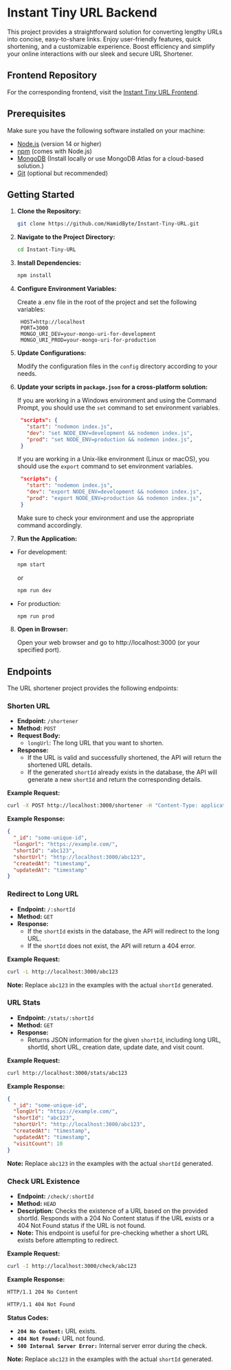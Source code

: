 # Instant Tiny URL Backend

This project provides a straightforward solution for converting lengthy URLs into concise, easy-to-share links. Enjoy user-friendly features, quick shortening, and a customizable experience. Boost efficiency and simplify your online interactions with our sleek and secure URL Shortener.

## Frontend Repository

For the corresponding frontend, visit the [Instant Tiny URL Frontend](https://github.com/HamidByte/Instant-Tiny-URL-Frontend).

## Prerequisites

Make sure you have the following software installed on your machine:

- [Node.js](https://nodejs.org/) (version 14 or higher)
- [npm](https://www.npmjs.com/) (comes with Node.js)
- [MongoDB](https://www.mongodb.com/) (Install locally or use MongoDB Atlas for a cloud-based solution.)
- [Git](https://git-scm.com/) (optional but recommended)

## Getting Started

1. **Clone the Repository:**

   ```bash
   git clone https://github.com/HamidByte/Instant-Tiny-URL.git
   ```

2. **Navigate to the Project Directory:**

   ```bash
   cd Instant-Tiny-URL
   ```

3. **Install Dependencies:**

   ```bash
   npm install
   ```

4. **Configure Environment Variables:**

   Create a .env file in the root of the project and set the following variables:

   ```env
    HOST=http://localhost
    PORT=3000
    MONGO_URI_DEV=your-mongo-uri-for-development
    MONGO_URI_PROD=your-mongo-uri-for-production
   ```

5. **Update Configurations:**

   Modify the configuration files in the `config` directory according to your needs.

6. **Update your scripts in `package.json` for a cross-platform solution:**

   If you are working in a Windows environment and using the Command Prompt, you should use the `set` command to set environment variables.

   ```json
    "scripts": {
      "start": "nodemon index.js",
      "dev": "set NODE_ENV=development && nodemon index.js",
      "prod": "set NODE_ENV=production && nodemon index.js",
    }
   ```

   If you are working in a Unix-like environment (Linux or macOS), you should use the `export` command to set environment variables.

   ```json
    "scripts": {
      "start": "nodemon index.js",
      "dev": "export NODE_ENV=development && nodemon index.js",
      "prod": "export NODE_ENV=production && nodemon index.js",
    }
   ```

   Make sure to check your environment and use the appropriate command accordingly.

7. **Run the Application:**

- For development:

  ```bash
  npm start
  ```

  or

  ```bash
  npm run dev
  ```

- For production:

  ```bash
  npm run prod
  ```

8. **Open in Browser:**

   Open your web browser and go to http://localhost:3000 (or your specified port).

## Endpoints

The URL shortener project provides the following endpoints:

### Shorten URL

- **Endpoint:** `/shortener`
- **Method:** `POST`
- **Request Body:**
  - `longUrl`: The long URL that you want to shorten.
- **Response:**
  - If the URL is valid and successfully shortened, the API will return the shortened URL details.
  - If the generated `shortId` already exists in the database, the API will generate a new `shortId` and return the corresponding details.

**Example Request:**

```bash
curl -X POST http://localhost:3000/shortener -H "Content-Type: application/json" -d '{"longUrl": "https://example.com/"}'
```

**Example Response:**

```json
{
  "_id": "some-unique-id",
  "longUrl": "https://example.com/",
  "shortId": "abc123",
  "shortUrl": "http://localhost:3000/abc123",
  "createdAt": "timestamp",
  "updatedAt": "timestamp"
}
```

### Redirect to Long URL

- **Endpoint:** `/:shortId`
- **Method:** `GET`
- **Response:**
  - If the `shortId` exists in the database, the API will redirect to the long URL.
  - If the `shortId` does not exist, the API will return a 404 error.

**Example Request:**

```bash
curl -L http://localhost:3000/abc123
```

**Note:** Replace `abc123` in the examples with the actual `shortId` generated.

### URL Stats

- **Endpoint:** `/stats/:shortId`
- **Method:** `GET`
- **Response:**
  - Returns JSON information for the given `shortId`, including long URL, shortId, short URL, creation date, update date, and visit count.

**Example Request:**

```bash
curl http://localhost:3000/stats/abc123
```

**Example Response:**

```json
{
  "_id": "some-unique-id",
  "longUrl": "https://example.com/",
  "shortId": "abc123",
  "shortUrl": "http://localhost:3000/abc123",
  "createdAt": "timestamp",
  "updatedAt": "timestamp",
  "visitCount": 10
}
```

**Note:** Replace `abc123` in the examples with the actual `shortId` generated.

### Check URL Existence

- **Endpoint:** `/check/:shortId`
- **Method:** `HEAD`
- **Description:** Checks the existence of a URL based on the provided shortId. Responds with a 204 No Content status if the URL exists or a 404 Not Found status if the URL is not found.
- **Note:** This endpoint is useful for pre-checking whether a short URL exists before attempting to redirect.

**Example Request:**

```bash
curl -I http://localhost:3000/check/abc123
```

**Example Response:**

```bash
HTTP/1.1 204 No Content
```

```bash
HTTP/1.1 404 Not Found
```

**Status Codes:**

- **`204 No Content:`** URL exists.
- **`404 Not Found:`** URL not found.
- **`500 Internal Server Error:`** Internal server error during the check.

**Note:** Replace `abc123` in the examples with the actual `shortId` generated.
